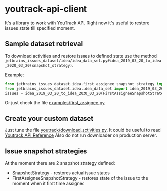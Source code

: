 # youtrack-api-client

It's a library to work with YouTrack API. Right now it's useful to restore issues state till specified moment.

## Sample dataset retrieval
To download activities and restore issues to defined state use the method 
`jetbrains_issues_dataset/idea/idea_data_set.py#idea_2019_03_20_to_idea_2020_03_20(snapshot_strategy)`.

Example:
```python
from jetbrains_issues_dataset.idea.first_assignee_snapshot_strategy import FirstAssigneeSnapshotStrategy
from jetbrains_issues_dataset.idea.idea_data_set import idea_2019_03_20_to_idea_2020_03_20
issues = idea_2019_03_20_to_idea_2020_03_20(FirstAssigneeSnapshotStrategy())
```

Or just check the file [examples/first_assignee.py](examples/first_assignee.py)

## Create your custom dataset
Just tune the file [youtrack/download_activities.py](jetbrains_issues_dataset/idea/download_activities.py). 
It could be useful to read [Youtrack API Reference](https://www.jetbrains.com/help/youtrack/standalone/youtrack-rest-api-reference.html)
Also do not run downloader on production server.   

## Issue snapshot strategies
At the moment there are 2 snapshot strategy defined:
 * SnapshotStrategy - restores actual issue states
 * FirstAssigneeSnapshotStrategy - restores state of the issue to the moment when it first time assigned
 